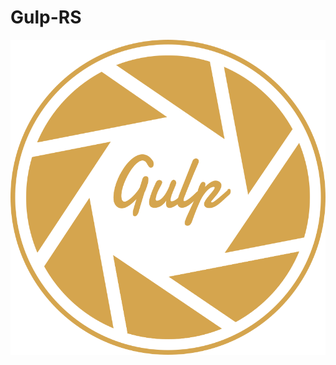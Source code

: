 # Gulp-RS

<!-- Репозиторий с множеством готовым сборок gulp

Данные проект создан, чтобы облегчить работу новичкам и так же продвинутым программистом, так как на для написание собственной сборки может уйти не один час ( особенно у новичков ). А с помощью данного проект в 3 строчки можно запустить готовую сборку gulp с нужными для вас пакетами. 

Чаще всего для работы требует - pug scss babel. Для этого случая есть уже сборка :
npm clone -b sets https://github.com/kah3vich/Gulp-RS.git

После того, как все файлы клонировалась вам нужно установить нужны пакеты и запустить сборку, и начать творить!

npm i
gulp 

Приятной работы с Gulp-RS

Список технологий и инструментов 

sass (scss)
pug
babel 
less
typescript -->

<img src="https://raw.githubusercontent.com/kah3vich/Gulp-RS/d55495dd8f74fe31123e86e1e0078b379d4aafa4/logo.svg">
